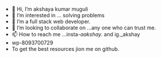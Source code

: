 - 👋 Hi, I’m akshaya kumar muguli
- 👀 I’m interested in ... solving problems 
- 🌱 I’m a full stack web developer.
- 💞️ I’m looking to collaborate on ...any one who can trust me.
- 📫 How to reach me ...insta-_aakshay._ and ig._akshay
- wp-8093700729
- To get the best resources jion me on github.


<!---
02aksha/02aksha is a ✨ special ✨ repository because its `README.md` (this file) appears on your GitHub profile.
You can click the Preview link to take a look at your changes.
--->
